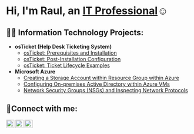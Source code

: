 <h1>Hi, I'm Raul, an <a href="https://linkedin.com/in/rpompa94">IT Professional</a>☺</h1>

<h2>👨‍💻 Information Technology Projects:</h2>

- <b>osTicket (Help Desk Ticketing System)</b>
  - [osTicket: Prerequisites and Installation](https://github.com/raulpompa/osticket-prereqs)
  - [osTicket: Post-Installation Configuration](https://github.com/raulpompa/post-install-config)
  - [osTicket: Ticket Lifecycle Examples](https://github.com/raulpompa/ticket-lifecycle)
- <b>Microsoft Azure</b>
  - [Creating a Storage Account within Resource Group within Azure](https://github.com/raulpompa/configure-ad)
  - [Configuring On-premises Active Directory within Azure VMs](https://github.com/raulpompa/configure-ad)
  - [Network Security Groups (NSGs) and Inspecting Network Protocols](https://github.com/raulpompa/azure-network-protocols)

<h2>🤳Connect with me:</h2>

[<img align="left" alt="Josh | Twitter" width="22px" src="https://cdn.jsdelivr.net/npm/simple-icons@v3/icons/twitter.svg" />][twitter]
[<img align="left" alt="Josh | LinkedIn" width="22px" src="https://cdn.jsdelivr.net/npm/simple-icons@v3/icons/linkedin.svg" />][linkedin]
[<img align="left" alt="Josh | Instagram" width="22px" src="https://cdn.jsdelivr.net/npm/simple-icons@v3/icons/instagram.svg" />][instagram]

[twitter]: https://twitter.com/
[instagram]: https://www.instagram.com/
[linkedin]: https://linkedin.com/in/rpompa94

